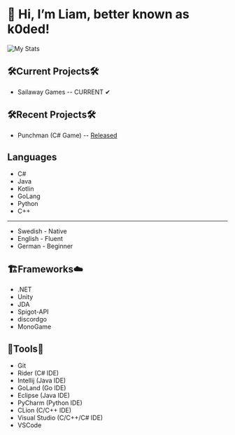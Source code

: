 # 👋 Hi, I’m Liam, better known as k0ded!
![My Stats](https://github-readme-stats.vercel.app/api?username=k0ded&show_icons=true&theme=calm)

## 🛠Current Projects🛠
* Sailaway Games -- CURRENT ✔

## 🛠Recent Projects🛠
* Punchman (C# Game) -- [Released](https://github.com/olchyk98/punchman/releases/tag/1.0)

## Languages
* C#
* Java
* Kotlin
* GoLang
* Python
* C++

---

* Swedish - Native
* English - Fluent
* German - Beginner

## 🏗Frameworks☁
* .NET
* Unity
* JDA
* Spigot-API
* discordgo
* MonoGame

## 🧰Tools🧰
* Git
* Rider (C# IDE)
* Intellij (Java IDE)
* GoLand (Go IDE)
* Eclipse (Java IDE)
* PyCharm (Python IDE)
* CLion (C/C++ IDE)
* Visual Studio (C/C++/C# IDE)
* VSCode
